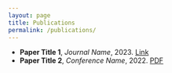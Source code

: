 ```yaml
---
layout: page
title: Publications
permalink: /publications/
---
```

- **Paper Title 1**, *Journal Name*, 2023. [Link](http://example.com)
- **Paper Title 2**, *Conference Name*, 2022. [PDF](files/paper2.pdf)
